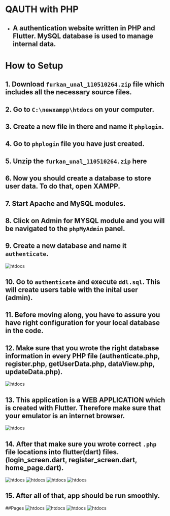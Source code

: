 # QAUTH with PHP
- ## A authentication website written in PHP and Flutter. MySQL database is used to manage internal data.
# How to Setup
 ## 1. Download `furkan_unal_110510264.zip` file which includes all the necessary source files. 
 ## 2. Go to `C:\newxampp\htdocs` on your computer.
 ## 3. Create a new file in there and name it `phplogin`.   
 ## 4. Go to `phplogin` file you have just created.
 ## 5. Unzip the `furkan_unal_110510264.zip` here
 ## 6. Now you should create a database to store user data. To do that, open XAMPP.
 ## 7. Start Apache and MySQL modules. 
 ## 8. Click on Admin for MYSQL module and you will be navigated to the `phpMyAdmin` panel.
 ## 9. Create a new database and name it `authenticate`.
 ![htdocs](./screen-shots/phpmyadmin.png)
 ## 10. Go to `authenticate` and execute `ddl.sql`. This will create users table with the inital user (admin).
 ## 11. Before moving along, you have to assure you have right configuration for your local database in the code.
 ## 12. Make sure that you wrote the right database information in every PHP file (authenticate.php, register.php, getUserData.php, dataView.php, updateData.php).
 ![htdocs](./screen-shots/PHP_Initial_Information.png)
 ## 13. This application is a WEB APPLICATION which is created with Flutter. Therefore make sure that your emulator is an internet browser.
 ![htdocs](./screen-shots/Flutter_Web.png)
 ## 14. After that make sure you wrote correct `.php` file locations into flutter(dart) files. (login_screen.dart, register_screen.dart, home_page.dart). 
 ![htdocs](./screen-shots/loginscreen_php.png)
 ![htdocs](./screen-shots/registerpage_php.png)
 ![htdocs](./screen-shots/homepage_php.png)
 ![htdocs](./screen-shots/updatepage_php.png)
 ## 15. After all of that, app should be run smoothly.
 
 ##Pages
 ![htdocs](./screen-shots/login.png)
 ![htdocs](./screen-shots/register.png)
 ![htdocs](./screen-shots/homepage.png)
 ![htdocs](./screen-shots/updatepage.png)
